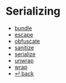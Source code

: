 Serializing
======

- [bundle](bundle.md)
- [escape](escape.md)
- [obfuscate](obfuscate.md)
- [sanitize](sanitize.md)
- [serialize](serialize.md)
- [unwrap](unwrap.md)
- [wrap](wrap.md)
- [↵ back](../README.md)
